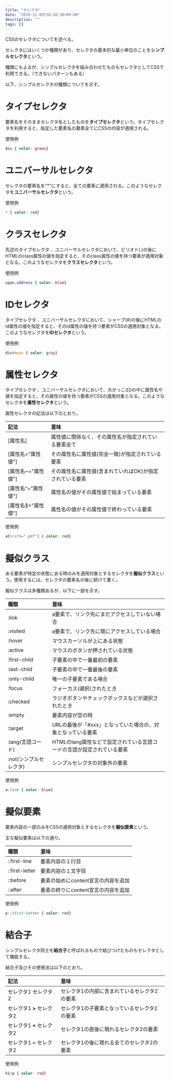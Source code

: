 ```yaml
---
title: "セレクタ"
date: "2019-11-05T18:38:30+09:00"
description: ""
tags: []
---
```


CSSのセレクタについてを述べる。

セレクタにはいくつか種類があり、セレクタの基本的な最小単位のことを**シンプルセレクタ**という。

種類にもよるが、シンプルセレクタを組み合わせたものもセレクタとしてCSSで利用できる。（できないパターンもある）

以下、シンプルセレクタの種類についてを示す。

# タイプセレクタ

要素名をそのままセレクタ名としたものを**タイプセレクタ**という。タイプセレクタを利用すると、指定した要素名の要素全てにCSSの内容が適用される。

使用例

```css
div { color: green}
```

# ユニバーサルセレクタ

セレクタの要素名を"*"にすると、全ての要素に適用される。このようなセレクタを**ユニバーサルセレクタ**という。

使用例

```css
* { color: red}
```


# クラスセレクタ

先述のタイプセレクタ 、ユニバーサルセレクタにおいて、ピリオド(.)の後にHTMLのclass属性の値を指定すると、そのclass属性の値を持つ要素が適用対象となる。このようなセレクタを**クラスセレクタ**という。

使用例

```css
span.address { color: blue}
```

# IDセレクタ

タイプセレクタ 、ユニバーサルセレクタにおいて、シャープ(#)の後にHTMLのid属性の値を指定すると、そのid属性の値を持つ要素がCSSの適用対象となる。このようなセレクタを**IDセレクタ**という。

使用例

```css
div#mean { color: gray}
```


# 属性セレクタ

タイプセレクタ 、ユニバーサルセレクタにおいて、大かっこ([])の中に属性名や値を指定すると、その属性の値を持つ要素がCSSの適用対象となる。このようなセレクタを**属性セレクタ**という。

属性セレクタの記法は以下のとおり。

|記法|意味|
|:---|:---|
|[属性名]|属性値に関係なく、その属性名が指定されている要素全て|
|[属性名="属性値"]|その属性名に属性値(完全一致)が指定されている要素|
|[属性名~="属性値"]|その属性名に属性値(含まれていればOK)が指定されている要素|
|[属性名^="属性値"]|属性名の値がその属性値で始まっている要素|
|[属性名$="属性値"]|属性名の値がその属性値で終わっている要素|

使用例

```css
a[href$=".pdf"] { color: red}
```

# 擬似クラス

ある要素が特定の状態にある時のみを適用対象とするセレクタを**擬似クラス**という。使用するには、セレクタの要素名の後に続けて書く。

擬似クラスは多種類あるが、以下に一部を示す。

|種類|意味|
|:---|:---|
|:link|a要素で、リンク先にまだアクセスしていない場合|
|:visited|a要素で、リンク先に既にアクセスしている場合|
|:hover|マウスカーソルが上にある状態|
|:active|マウスのボタンが押されている状態|
|:first-child|子要素の中で一番最初の要素|
|:last-child|子要素の中で一番最後の要素|
|:only-child|唯一の子要素である場合|
|:focus|フォーカス(選択)されたとき|
|:checked|ラジオボタンやチェックボックスなどが選択されたとき|
|:empty|要素内容が空の時|
|:target|URLの最後が「#xxx」となっていた場合の、対象となっている要素|
|:lang(言語コード)|HTMLのlang属性などで設定されている言語コードの言語が設定されている要素|
|:not(シンプルセレクタ)|シンプルセレクタの対象外の要素|

使用例

```css
a:link { color: blue}
```


# 擬似要素

要素内容の一部のみをCSSの適用対象とするセレクタを**擬似要素**という。

主な擬似要素は以下の通り。

|種類|意味|
|:---|:---|
|::first-line|要素内容の１行目|
|::first-letter|要素内容の１文字目|
|::before|要素の始めにcontent宣言の内容を追加|
|::after|要素の終りにcontent宣言の内容を追加|

使用例

```css
p::first-letter { color: red}
```


# 結合子

シンプルセレクタ同士を**結合子**と呼ばれるもので結びつけたものもセレクタとして機能する。

結合子及びその使用法は以下のとおり。

|記法|意味|
|:---|:---|
|セレクタ1  セレクタ2|セレクタ1の内部に含まれているセレクタ2の要素|
|セレクタ1 **>** セレクタ2|セレクタ1の子要素となっているセレクタ2の要素|
|セレクタ1 **+** セレクタ2|セレクタ1の直後に現れるセレクタ2の要素|
|セレクタ1 **~** セレクタ2|セレクタ1の後に現れる全てのセレクタ2の要素|

使用例

```css
h1+p { color: red}
```